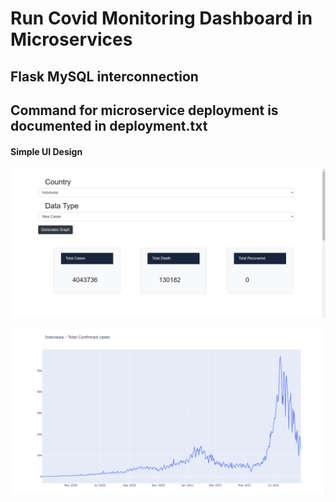 # Run Covid Monitoring Dashboard in Microservices

## Flask MySQL interconnection

## Command for microservice deployment is documented in deployment.txt

#### Simple UI Design

![](screenshot/1.png)

![](screenshot/2.png)
